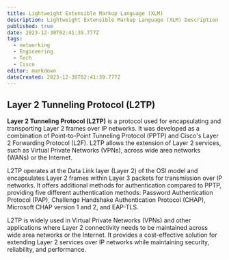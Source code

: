 ```yaml
---
title: Lightweight Extensible Markup Language (XLM)
description: Lightweight Extensible Markup Language (XLM) Description
published: true
date: 2023-12-30T02:41:39.777Z
tags:
  - networking
  - Engineering
  - Tech
  - Cisco
editor: markdown
dateCreated: 2023-12-30T02:41:39.777Z
---
```

## Layer 2 Tunneling Protocol (L2TP)

**Layer 2 Tunneling Protocol (L2TP)** is a protocol used for encapsulating and transporting Layer 2 frames over IP networks. It was developed as a combination of Point-to-Point Tunneling Protocol (PPTP) and Cisco's Layer 2 Forwarding Protocol (L2F). L2TP allows the extension of Layer 2 services, such as Virtual Private Networks (VPNs), across wide area networks (WANs) or the Internet.

L2TP operates at the Data Link layer (Layer 2) of the OSI model and encapsulates Layer 2 frames within Layer 3 packets for transmission over IP networks. It offers additional methods for authentication compared to PPTP, providing five different authentication methods: Password Authentication Protocol (PAP), Challenge Handshake Authentication Protocol (CHAP), Microsoft CHAP version 1 and 2, and EAP-TLS.

L2TP is widely used in Virtual Private Networks (VPNs) and other applications where Layer 2 connectivity needs to be maintained across wide area networks or the Internet. It provides a cost-effective solution for extending Layer 2 services over IP networks while maintaining security, reliability, and performance.